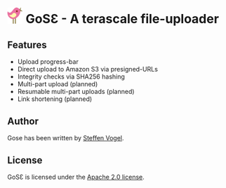 # <img src="img/gose-logo.svg" width="35px" /> GoSƐ - A terascale file-uploader

## Features

- Upload progress-bar
- Direct upload to Amazon S3 via presigned-URLs
- Integrity checks via SHA256 hashing
- Multi-part upload (planned)
- Resumable multi-part uploads (planned)
- Link shortening (planned)

## Author

Gose has been written by [Steffen Vogel](mailto:post@steffenvogel.de).

## License

GoSƐ is licensed under the [Apache 2.0 license](./LICENSE).
